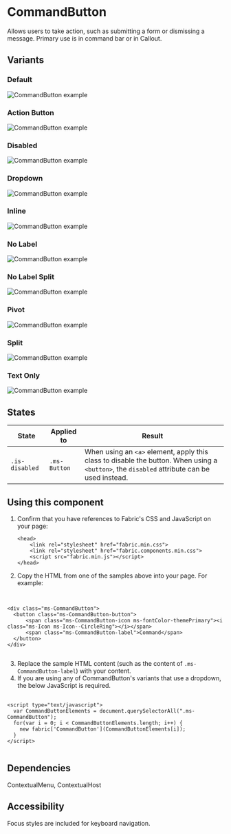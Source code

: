 # CommandButton
Allows users to take action, such as submitting a form or dismissing a message. Primary use is in command bar or in Callout.

## Variants

### Default


![CommandButton example](https://raw.githubusercontent.com/OfficeDev/office-ui-fabric-js/master/ghdocs/component_images/CommandButton-default.png)


### Action Button


![CommandButton example](https://raw.githubusercontent.com/OfficeDev/office-ui-fabric-js/master/ghdocs/component_images/CommandButton-action.png)


### Disabled


![CommandButton example](https://raw.githubusercontent.com/OfficeDev/office-ui-fabric-js/master/ghdocs/component_images/CommandButton-disabled.png)


### Dropdown


![CommandButton example](https://raw.githubusercontent.com/OfficeDev/office-ui-fabric-js/master/ghdocs/component_images/CommandButton-dropdown.png)


### Inline


![CommandButton example](https://raw.githubusercontent.com/OfficeDev/office-ui-fabric-js/master/ghdocs/component_images/CommandButton-inline.png)


### No Label


![CommandButton example](https://raw.githubusercontent.com/OfficeDev/office-ui-fabric-js/master/ghdocs/component_images/CommandButton-nolabel.png)


### No Label Split


![CommandButton example](https://raw.githubusercontent.com/OfficeDev/office-ui-fabric-js/master/ghdocs/component_images/CommandButton-nolabelsplit.png)


### Pivot


![CommandButton example](https://raw.githubusercontent.com/OfficeDev/office-ui-fabric-js/master/ghdocs/component_images/CommandButton-pivot.png)


### Split


![CommandButton example](https://raw.githubusercontent.com/OfficeDev/office-ui-fabric-js/master/ghdocs/component_images/CommandButton-split.png)


### Text Only


![CommandButton example](https://raw.githubusercontent.com/OfficeDev/office-ui-fabric-js/master/ghdocs/component_images/CommandButton-textonly.png)


## States
State | Applied to | Result
 --- | --- | ---
`.is-disabled` | `.ms-Button` | When using an `<a>` element, apply this class to disable the button. When using a `<button>`, the `disabled` attribute can be used instead.

## Using this component
1. Confirm that you have references to Fabric's CSS and JavaScript on your page:
    ```
    <head>
        <link rel="stylesheet" href="fabric.min.css">
        <link rel="stylesheet" href="fabric.components.min.css">
        <script src="fabric.min.js"></script>
    </head>
    ```
2. Copy the HTML from one of the samples above into your page. For example:

<pre>
    <code>
 
&lt;div class&#x3D;&quot;ms-CommandButton&quot;&gt;
  &lt;button class&#x3D;&quot;ms-CommandButton-button&quot;&gt;
      &lt;span class&#x3D;&quot;ms-CommandButton-icon ms-fontColor-themePrimary&quot;&gt;&lt;i class&#x3D;&quot;ms-Icon ms-Icon--CircleRing&quot;&gt;&lt;/i&gt;&lt;/span&gt;
      &lt;span class&#x3D;&quot;ms-CommandButton-label&quot;&gt;Command&lt;/span&gt;
  &lt;/button&gt;
&lt;/div&gt;
    </code>
</pre>

3. Replace the sample HTML content (such as the content of `.ms-CommandButton-label`) with your content.
4. If you are using any of CommandButton's variants that use a dropdown, the below JavaScript is required.

<pre>
    <code>
&lt;script type&#x3D;&quot;text/javascript&quot;&gt;
  var CommandButtonElements &#x3D; document.querySelectorAll(&quot;.ms-CommandButton&quot;);
  for(var i &#x3D; 0; i &lt; CommandButtonElements.length; i++) {
    new fabric[&#x27;CommandButton&#x27;](CommandButtonElements[i]);
  }
&lt;/script&gt;
    </code>
</pre>


## Dependencies
ContextualMenu, ContextualHost

## Accessibility
Focus styles are included for keyboard navigation.


<script type="text/javascript">
  var CommandButtonElements = document.querySelectorAll(".ms-CommandButton");
  for(var i = 0; i < CommandButtonElements.length; i++) {
    new fabric['CommandButton'](CommandButtonElements[i]);
  }
</script>

